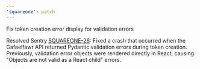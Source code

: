 ```yaml
---
'squareone': patch
---
```


Fix token creation error display for validation errors

Resolved Sentry [SQUAREONE-26](https://rubin-observatory.sentry.io/issues/6981134766/events/1d39710f9f6e4fa1b0aa581ab120226a/): Fixed a crash that occurred when the Gafaelfawr API returned Pydantic validation errors during token creation. Previously, validation error objects were rendered directly in React, causing "Objects are not valid as a React child" errors.
